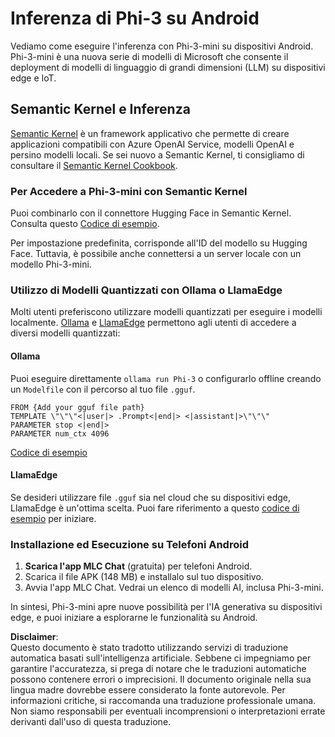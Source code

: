 # **Inferenza di Phi-3 su Android**

Vediamo come eseguire l'inferenza con Phi-3-mini su dispositivi Android. Phi-3-mini è una nuova serie di modelli di Microsoft che consente il deployment di modelli di linguaggio di grandi dimensioni (LLM) su dispositivi edge e IoT.

## Semantic Kernel e Inferenza

[Semantic Kernel](https://github.com/microsoft/semantic-kernel) è un framework applicativo che permette di creare applicazioni compatibili con Azure OpenAI Service, modelli OpenAI e persino modelli locali. Se sei nuovo a Semantic Kernel, ti consigliamo di consultare il [Semantic Kernel Cookbook](https://github.com/microsoft/SemanticKernelCookBook?WT.mc_id=aiml-138114-kinfeylo).

### Per Accedere a Phi-3-mini con Semantic Kernel

Puoi combinarlo con il connettore Hugging Face in Semantic Kernel. Consulta questo [Codice di esempio](https://github.com/Azure-Samples/Phi-3MiniSamples/tree/main/semantickernel?WT.mc_id=aiml-138114-kinfeylo).

Per impostazione predefinita, corrisponde all'ID del modello su Hugging Face. Tuttavia, è possibile anche connettersi a un server locale con un modello Phi-3-mini.

### Utilizzo di Modelli Quantizzati con Ollama o LlamaEdge

Molti utenti preferiscono utilizzare modelli quantizzati per eseguire i modelli localmente. [Ollama](https://ollama.com/) e [LlamaEdge](https://llamaedge.com) permettono agli utenti di accedere a diversi modelli quantizzati:

#### Ollama

Puoi eseguire direttamente `ollama run Phi-3` o configurarlo offline creando un `Modelfile` con il percorso al tuo file `.gguf`.

```gguf
FROM {Add your gguf file path}
TEMPLATE \"\"\"<|user|> .Prompt<|end|> <|assistant|>\"\"\"
PARAMETER stop <|end|>
PARAMETER num_ctx 4096
```

[Codice di esempio](https://github.com/Azure-Samples/Phi-3MiniSamples/tree/main/ollama?WT.mc_id=aiml-138114-kinfeylo)

#### LlamaEdge

Se desideri utilizzare file `.gguf` sia nel cloud che su dispositivi edge, LlamaEdge è un'ottima scelta. Puoi fare riferimento a questo [codice di esempio](https://github.com/Azure-Samples/Phi-3MiniSamples/tree/main/wasm?WT.mc_id=aiml-138114-kinfeylo) per iniziare.

### Installazione ed Esecuzione su Telefoni Android

1. **Scarica l'app MLC Chat** (gratuita) per telefoni Android.
2. Scarica il file APK (148 MB) e installalo sul tuo dispositivo.
3. Avvia l'app MLC Chat. Vedrai un elenco di modelli AI, inclusa Phi-3-mini.

In sintesi, Phi-3-mini apre nuove possibilità per l'IA generativa su dispositivi edge, e puoi iniziare a esplorarne le funzionalità su Android.

**Disclaimer**:  
Questo documento è stato tradotto utilizzando servizi di traduzione automatica basati sull'intelligenza artificiale. Sebbene ci impegniamo per garantire l'accuratezza, si prega di notare che le traduzioni automatiche possono contenere errori o imprecisioni. Il documento originale nella sua lingua madre dovrebbe essere considerato la fonte autorevole. Per informazioni critiche, si raccomanda una traduzione professionale umana. Non siamo responsabili per eventuali incomprensioni o interpretazioni errate derivanti dall'uso di questa traduzione.